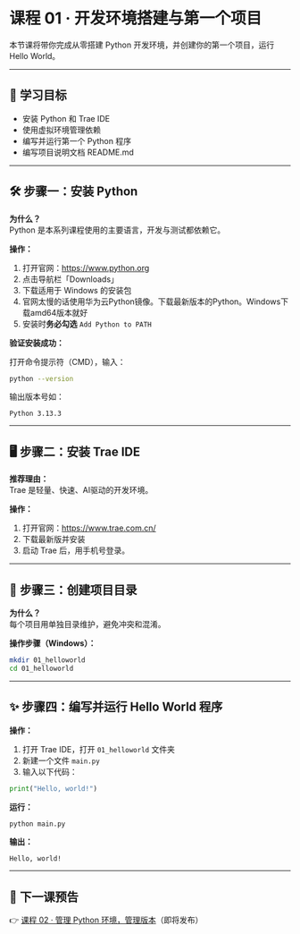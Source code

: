 # 课程 01 · 开发环境搭建与第一个项目

本节课将带你完成从零搭建 Python 开发环境，并创建你的第一个项目，运行 Hello World。

---

## 🎯 学习目标

- 安装 Python 和 Trae IDE
- 使用虚拟环境管理依赖
- 编写并运行第一个 Python 程序
- 编写项目说明文档 README.md

---

## 🛠️ 步骤一：安装 Python

**为什么？**  
Python 是本系列课程使用的主要语言，开发与测试都依赖它。

**操作：**

1. 打开官网：<https://www.python.org>
2. 点击导航栏「Downloads」
3. 下载适用于 Windows 的安装包
4. 官网太慢的话使用华为云Python镜像。下载最新版本的Python。Windows下载amd64版本就好
5. 安装时**务必勾选** `Add Python to PATH`

**验证安装成功：**

打开命令提示符（CMD），输入：

```bash
python --version
```

输出版本号如：

```text
Python 3.13.3
```

---

## 🖥️ 步骤二：安装 Trae IDE

**推荐理由：**  
Trae 是轻量、快速、AI驱动的开发环境。

**操作：**

1. 打开官网：<https://www.trae.com.cn/>
2. 下载最新版并安装
3. 启动 Trae 后，用手机号登录。

---

## 📁 步骤三：创建项目目录

**为什么？**  
每个项目用单独目录维护，避免冲突和混淆。

**操作步骤（Windows）：**

```bash
mkdir 01_helloworld
cd 01_helloworld
```

---

## ✨ 步骤四：编写并运行 Hello World 程序

**操作：**

1. 打开 Trae IDE，打开 `01_helloworld` 文件夹
2. 新建一个文件 `main.py`
3. 输入以下代码：

```python
print("Hello, world!")
```

**运行：**

```bash
python main.py
```

**输出：**

```text
Hello, world!
```

---

## 🔗 下一课预告

👉 [课程 02 · 管理 Python 环境，管理版本](../02_git_basics/README.md)（即将发布）
